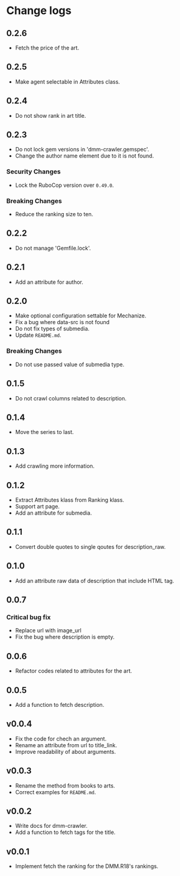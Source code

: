 # Change logs

## 0.2.6
- Fetch the price of the art.

## 0.2.5
- Make agent selectable in Attributes class.

## 0.2.4
- Do not show rank in art title.

## 0.2.3
- Do not lock gem versions in 'dmm-crawler.gemspec'.
- Change the author name element due to it is not found.

### Security Changes
- Lock the RuboCop version over `0.49.0`.

### Breaking Changes
- Reduce the ranking size to ten.

## 0.2.2
- Do not manage 'Gemfile.lock'.

## 0.2.1
- Add an attribute for author.

## 0.2.0
- Make optional configuration settable for Mechanize.
- Fix a bug where data-src is not found
- Do not fix types of submedia.
- Update `README.md`.

### Breaking Changes
- Do not use passed value of submedia type.

## 0.1.5
- Do not crawl columns related to description.

## 0.1.4
- Move the series to last.

## 0.1.3
- Add crawling more information.

## 0.1.2
- Extract Attributes klass from Ranking klass.
- Support art page.
- Add an attribute for submedia.

## 0.1.1
- Convert double quotes to single qoutes for description_raw.

## 0.1.0
- Add an attribute raw data of description that include HTML tag.

## 0.0.7
### Critical bug fix
- Replace url with image_url
- Fix the bug where description is empty.

## 0.0.6
- Refactor codes related to attributes for the art.

## 0.0.5
- Add a function to fetch description.

## v0.0.4
- Fix the code for chech an argument.
- Rename an attribute from url to title_link.
- Improve readability of about arguments.

## v0.0.3
- Rename the method from books to arts.
- Correct examples for `README.md`.

## v0.0.2
- Write docs for dmm-crawler.
- Add a function to fetch tags for the title.

## v0.0.1
- Implement fetch the ranking for the DMM.R18's rankings.
